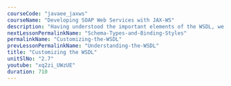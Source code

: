 ```yaml
---
courseCode: "javaee_jaxws"
courseName: "Developing SOAP Web Services with JAX-WS"
description: "Having understood the important elements of the WSDL, we'll now learn some annotations that help us configure and override the various defaults that are used when the WSDL is generated."
nextLessonPermalinkName: "Schema-Types-and-Binding-Styles"
permalinkName: "Customizing-the-WSDL"
prevLessonPermalinkName: "Understanding-the-WSDL"
title: "Customizing the WSDL"
unitSlNo: "2.7"
youtube: "xq2zi_UWzUE"
duration: 710
---
```

